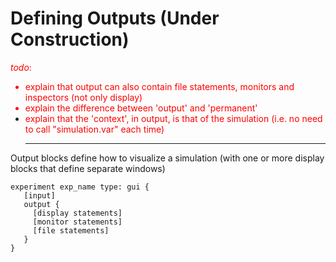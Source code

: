 
# Defining Outputs (Under Construction)
<font color='red'><i>todo</i>:<br>
<ul><li>explain that output can also contain file statements, monitors and inspectors (not only display)<br>
</li><li>explain the difference between 'output' and 'permanent'<br>
</li><li>explain that the 'context', in output, is that of the simulation (i.e. no need to call "simulation.var" each time)<br>
</font>
<hr /></li></ul>




Output blocks define how to visualize a simulation (with one or more display blocks that define separate windows)
```
experiment exp_name type: gui {
   [input]
   output {
     [display statements]
     [monitor statements]
     [file statements]
   }
}
```